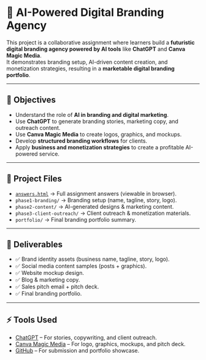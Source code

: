 # 🚀 AI-Powered Digital Branding Agency  

This project is a collaborative assignment where learners build a **futuristic digital branding agency powered by AI tools** like **ChatGPT** and **Canva Magic Media**.  
It demonstrates branding setup, AI-driven content creation, and monetization strategies, resulting in a **marketable digital branding portfolio**.  

---

## 🎯 Objectives
- Understand the role of **AI in branding and digital marketing**.  
- Use **ChatGPT** to generate branding stories, marketing copy, and outreach content.  
- Use **Canva Magic Media** to create logos, graphics, and mockups.  
- Develop **structured branding workflows** for clients.  
- Apply **business and monetization strategies** to create a profitable AI-powered service.  

---

## 📂 Project Files

- [`answers.html`](answers.html) → Full assignment answers (viewable in browser).  
- `phase1-branding/` → Branding setup (name, tagline, story, logo).  
- `phase2-content/` → AI-generated designs & marketing content.  
- `phase3-client-outreach/` → Client outreach & monetization materials.  
- `portfolio/` → Final branding portfolio summary.  

---

## 📌 Deliverables
- ✅ Brand identity assets (business name, tagline, story, logo).  
- ✅ Social media content samples (posts + graphics).  
- ✅ Website mockup design.  
- ✅ Blog & marketing copy.  
- ✅ Sales pitch email + pitch deck.  
- ✅ Final branding portfolio.  

---

## ⚡ Tools Used
- [ChatGPT](https://chat.openai.com) – For stories, copywriting, and client outreach.  
- [Canva Magic Media](https://www.canva.com/magic-media/) – For logo, graphics, mockups, and pitch deck.  
- [GitHub](https://github.com) – For submission and portfolio showcase.  
